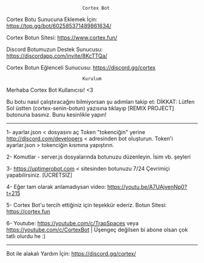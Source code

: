                                 Cortex Bot
 Cortex Botu Sunucuna Eklemek İçin: <https://top.gg/bot/602585371489861634/>
 
Cortex Botun Sitesi: <https://www.cortex.fun/>
 
 Discord Botumuzun Destek Sunucusu: <https://discordapp.com/invite/8KcTTQa/>
 
 Cortex Botun Eğlenceli Sunucusu: <https://discord.gg/cortex>
 

                                Kurulum

Merhaba Cortex Bot Kullanıcısı! <3 


Bu botu nasıl çalıştıracağını bilmiyorsan şu adımları takip et:
DİKKAT: Lütfen Sol üstten (cortex-senin-botun) yazısına tıklayıp [REMIX PROJECT] butonuna basınız. Bunu kesinlikle yapın!

-----------------------------------------------------------


1- ayarlar.json < dosyasını aç Token "tokenciğin" yerine http://discord.com/developers < adresinden bot oluşturun.
Token'i ayarlar.json > tokenciğin kısmına yapıştırın.

2- Komutlar - server.js dosyalarında botunuzu düzenleyin. İsim vb. şeyleri

3- https://uptimerobot.com < sitesinden botunuzu 7/24 Çevrimiçi yapabilirsiniz. [ÜCRETSİZ]

4- Eğer tam olarak anlamadıysan video: https://youtu.be/A7UAjvenNp0?t=215

5- Cortex Bot'u tercih ettiğiniz için teşekkür ederiz. Botun Sitesi: https://cortex.fun

6- Youtube: https://youtube.com/c/TrapSpaces veya https://youtube.com/c/CortexBot | Üşengeç değilsen bi abone olsan çok tatlı olurdu he :)





-----------------------------------------------------------

Bot ile alakalı Yardım İçin: <https://discord.gg/cortex/>